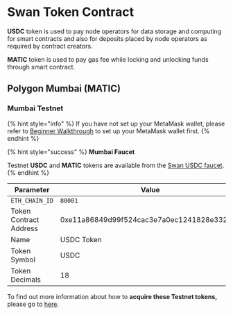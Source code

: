# Swan Token Contract

**USDC** token is used to pay node operators for data storage and computing for smart contracts and also for deposits placed by node operators as required by contract creators.

**MATIC** token is used to pay gas fee while locking and unlocking funds through smart contract.

## Polygon Mumbai (MATIC) <a href="#polygon-matic" id="polygon-matic"></a>

### Mumbai Testnet <a href="#mumbai-testnet" id="mumbai-testnet"></a>

{% hint style="info" %}
If you have not set up your MetaMask wallet, please refer to [Beginner Walkthrough](broken-reference) to set up your MetaMask wallet first.
{% endhint %}

{% hint style="success" %}
**Mumbai Faucet**

Testnet **USDC** and **MATIC** tokens are available from the [Swan USDC faucet](https://calibration-faucet.filswan.com).
{% endhint %}

<table><thead><tr><th width="241.23721958235222">Parameter</th><th>Value</th></tr></thead><tbody><tr><td><code>ETH_CHAIN_ID</code></td><td><code>80001</code></td></tr><tr><td>Token Contract Address</td><td>0xe11a86849d99f524cac3e7a0ec1241828e332c62</td></tr><tr><td>Name </td><td>USDC Token</td></tr><tr><td>Token Symbol</td><td>USDC</td></tr><tr><td>Token Decimals</td><td>18</td></tr></tbody></table>



To find out more information about how to **acquire these Testnet tokens,** please go to [here](acquire-testnet-usdc-and-matic-tokens.md).
